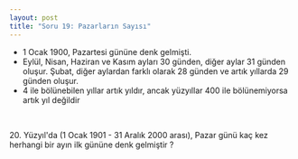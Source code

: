 ```yaml
---
layout: post
title: "Soru 19: Pazarların Sayısı"
---
```


<ul>
	<li>1 Ocak 1900, Pazartesi gününe denk gelmişti.</li>
	<li>
		Eylül, Nisan, Haziran ve Kasım ayları 30 günden, diğer aylar 31 günden oluşur.
		Şubat, diğer aylardan farklı olarak 28 günden ve artık yıllarda 29 günden oluşur.
	</li>
	<li>4 ile bölünebilen yıllar artık yıldır, ancak yüzyıllar 400 ile bölünemiyorsa artık yıl değildir</li>
</ul>
<br>
<p>20. Yüzyıl'da (1 Ocak 1901 - 31 Aralık 2000 arası), Pazar günü kaç kez herhangi bir ayın ilk gününe denk gelmiştir ? </p>
